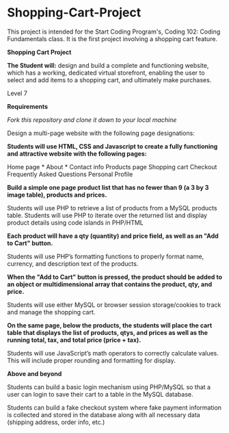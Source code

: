 # Shopping-Cart-Project
This project is intended for the Start Coding Program's, Coding 102: Coding Fundamentals class. It is the first project involving a shopping cart feature. 


**Shopping Cart Project**


**The Student will:** design and build a complete and functioning website, which has a working, dedicated virtual storefront, enabling the user to select and add items to a shopping cart, and ultimately make purchases. 

Level 7

**Requirements**

*Fork this repository and clone it down to your local machine*

Design a multi-page website with the following page designations:

**Students will use HTML, CSS and Javascript to create a fully functioning and attractive website with the following pages:**

Home page *
About *
Contact info
Products page
Shopping cart
Checkout
Frequently Asked Questions
Personal Profile

**Build a simple one page product list that has no fewer than 9 (a 3 by 3 image table), products and prices.**

Students will use PHP to retrieve a list of products from a MySQL products table.
Students will use PHP to iterate over the returned list and display product details using code islands in PHP/HTML

**Each product will have a qty (quantity) and price field, as well as an "Add to Cart" button.**

Students will use PHP’s formatting functions to properly format name, currency, and description text of the products.

**When the "Add to Cart" button is pressed, the product should be added to an object or multidimensional array that contains the product, qty, and price.**

Students will use either MySQL or browser session storage/cookies to track and manage the shopping cart.

**On the same page, below the products, the students will place the cart table that displays the list of products, qtys, and prices as well as the running total, tax, and total price (price + tax).**

Students will use JavaScript’s math operators to correctly calculate values. This will include proper rounding and formatting for display.

**Above and beyond**

Students can build a basic login mechanism using PHP/MySQL so that a user can login to save their cart to a table in the MySQL database.

Students can build a fake checkout system where fake payment information is collected and stored in the database along with all necessary data (shipping address, order info, etc.)

